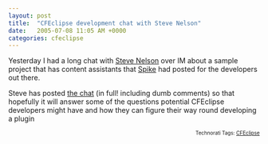 ```yaml
---
layout: post
title:  "CFEclipse development chat with Steve Nelson"
date:   2005-07-08 11:05 AM +0000
categories: cfeclipse
---
```

Yesterday I had a long chat with <a href="http://steve.secretagents.com">Steve Nelson</a> over IM about a sample project that has content assistants that <a href="http://www.spike.org.uk/blog/index.cfm?mode=entry&#38;entry=EAC56B1B-D565-E33F-352CFAE205B36528">Spike</a> had posted for the developers out there.

Steve has posted <a href="http://steve.secretagents.com/index.cfm?fuseaction=fuseblog.showcomments&#38;ArticleID=20050707020008" id="20050707020008"> the chat</a> (in full! including dumb comments) so that hopefully it will answer some of the questions potential CFEclipse developers might have and how they can figure their way round developing a plugin

<!-- technorati tags start --><p style="text-align:right;font-size:10px;">Technorati Tags: <a href="http://technorati.com/tag/CFEclipse" rel="tag">CFEclipse</a></p><!-- technorati tags end -->